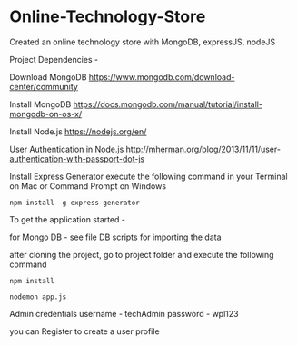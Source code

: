 # Online-Technology-Store
Created an online technology store with MongoDB, expressJS, nodeJS

Project Dependencies -

Download MongoDB
https://www.mongodb.com/download-center/community

Install MongoDB
https://docs.mongodb.com/manual/tutorial/install-mongodb-on-os-x/

Install Node.js
https://nodejs.org/en/

User Authentication in Node.js
http://mherman.org/blog/2013/11/11/user-authentication-with-passport-dot-js

Install Express Generator
execute the following command in your Terminal on Mac or Command Prompt on Windows
```
npm install -g express-generator
```

To get the application started -

for Mongo DB - see file DB scripts for importing the data

after cloning the project, go to project folder and execute the following command
```
npm install

nodemon app.js
```

Admin credentials
username - techAdmin
password - wpl123

you can Register to create a user profile


